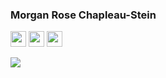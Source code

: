 ### Morgan Rose Chapleau-Stein

<img src="https://upload.wikimedia.org/wikipedia/commons/thumb/c/c3/Python-logo-notext.svg/1200px-Python-logo-notext.svg.png" width="25" height="25">  <img src="https://miro.medium.com/max/1000/1*ilC2Aqp5sZd1wi0CopD1Hw.png" width="25" height="25">  <img src="https://upload.wikimedia.org/wikipedia/commons/1/18/ISO_C%2B%2B_Logo.svg" width="25" height="25">

<img src="https://photos.google.com/share/AF1QipNKCTTEspL6P-SaidYompcCcsatfsIZMFyQ7vPSMiPjiHWx-xmeNNx4h_oVvvp1MA/photo/AF1QipP9c7DuTa3hSDt3T2gGx04x38I5ix2UNJ2fbgA2?key=MlZtRnRBN3lSUkdEaXIzcUxKX0N6NElrSnl4M19n">
<!--
**YuzuRanger/YuzuRanger** is a ✨ _special_ ✨ repository because its `README.md` (this file) appears on your GitHub profile.

Here are some ideas to get you started:

- 🔭 I’m currently working on ...
- 🌱 I’m currently learning ...
- 👯 I’m looking to collaborate on ...
- 🤔 I’m looking for help with ...
- 💬 Ask me about ...
- 📫 How to reach me: ...
- 😄 Pronouns: ...
- ⚡ Fun fact: ...
-->
